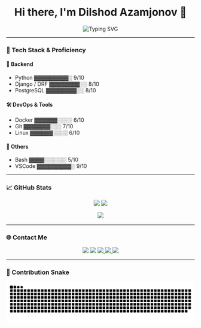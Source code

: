 <h1 align="center">Hi there, I'm Dilshod Azamjonov 👋</h1>

<p align="center">
  <img src="https://readme-typing-svg.demolab.com?font=Fira+Code&pause=1000&color=F76900&center=true&vCenter=true&width=435&lines=Backend+Developer;Django+%7C+DRF+%7C+Python;DevOps+Learner+%7C+Linux+%7C+Docker;Open+Source+%7C+ICPC+Participant" alt="Typing SVG" />
</p>

---

### 🚀 Tech Stack & Proficiency

#### 🧠 Backend
- Python             ▓▓▓▓▓▓▓▓▓░ 9/10  
- Django / DRF       ▓▓▓▓▓▓▓▓░░ 8/10  
- PostgreSQL         ▓▓▓▓▓▓▓▓░░ 8/10  

#### 🛠 DevOps & Tools
- Docker             ▓▓▓▓▓▓░░░░ 6/10  
- Git                ▓▓▓▓▓▓▓░░░ 7/10  
- Linux              ▓▓▓▓▓▓░░░░ 6/10  

#### 🔧 Others
- Bash               ▓▓▓▓░░░░░░ 5/10  
- VSCode             ▓▓▓▓▓▓▓▓▓░ 9/10  

---

### 📈 GitHub Stats

<p align="center">
  <img src="https://github-readme-stats.vercel.app/api?username=dilshodazamjonov&show_icons=true&theme=tokyonight" height="160"/>
  <img src="https://github-readme-stats.vercel.app/api/top-langs/?username=dilshodazamjonov&layout=compact&theme=tokyonight" height="160"/>
</p>

<p align="center">
  <img src="https://github-readme-streak-stats.herokuapp.com/?user=dilshodazamjonov&theme=tokyonight" height="160"/>
</p>

---

### 🌐 Contact Me

<p align="center">
  <a href="https://t.me/d_azamjonov"><img src="https://img.shields.io/badge/Telegram-2CA5E0?style=for-the-badge&logo=telegram&logoColor=white" /></a>
  <a href="mailto:dilshod1526@gmail.com@gmail.com"><img src="https://img.shields.io/badge/Gmail-D14836?style=for-the-badge&logo=gmail&logoColor=white" /></a>
  <a href="https://www.linkedin.com/in/dilshod-a-zamjonov-779399287/">
    <img src="https://img.shields.io/badge/LinkedIn-0A66C2?style=for-the-badge&logo=linkedin&logoColor=white" />
  </a>
  <a href="https://www.instagram.com/d_azamjonov/">
    <img src="https://img.shields.io/badge/Instagram-E4405F?style=for-the-badge&logo=instagram&logoColor=white" />
  </a>
  <a href="https://leetcode.com/u/dilshodazamjonov/">
    <img src="https://img.shields.io/badge/LeetCode-FFA116?style=for-the-badge&logo=leetcode&logoColor=white" />
  </a>

</p>

---

### 🐍 Contribution Snake
<p align="center">
  <img src="https://github.com/Platane/snk/raw/output/github-contribution-grid-snake.svg" />
</p>

